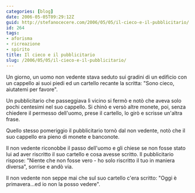 ```yaml
---
categories: [blog]
date: 2006-05-05T09:29:12Z
guid: http://stefanocecere.com/2006/05/05/il-cieco-e-il-pubblicitario/
id: 264
tags:
- aforisma
- ricreazione
- spirito
title: Il cieco e il pubblicitario
slug: /2006/05/05/il-cieco-e-il-pubblicitario/
---
```


Un giorno, un uomo non vedente stava seduto sui gradini di un edificio con un cappello ai suoi piedi ed un cartello recante la scritta: "Sono cieco, aiutatemi per favore".

Un pubblicitario che passeggiava lì vicino si fermò e notò che aveva solo pochi centesimi nel suo cappello. Si chinò e versò altre monete, poi, senza chiedere il permesso dell'uomo, prese il cartello, lo girò e scrisse un'altra frase.

Quello stesso pomeriggio il pubblicitario tornò dal non vedente, notò che il suo cappello era pieno di monete e banconote.

Il non vedente riconobbe il passo dell'uomo e gli chiese se non fosse stato lui ad aver riscritto il suo cartello e cosa avesse scritto. Il pubblicitario rispose: "Niente che non fosse vero - ho solo riscritto il tuo in maniera diversa", sorrise e andò via.

Il non vedente non seppe mai che sul suo cartello c'era scritto: "Oggi è primavera…ed io non la posso vedere".